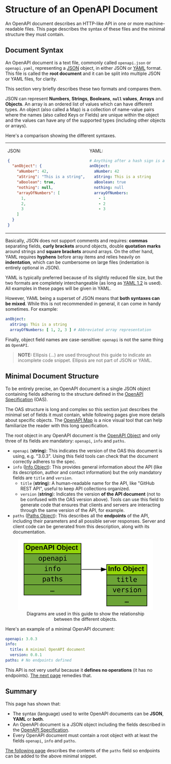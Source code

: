 # Structure of an OpenAPI Document

An OpenAPI document describes an HTTP-like API in one or more machine-readable files. This page describes the syntax of these files and the minimal structure they must contain.

## Document Syntax

An OpenAPI document is a text file, commonly called `openapi.json` or `openapi.yaml`, representing a [JSON](https://en.wikipedia.org/wiki/JSON) object, in either JSON or [YAML](https://en.wikipedia.org/wiki/YAML) format. This file is called the **root document** and it can be split into multiple JSON or YAML files, for clarity.

This section very briefly describes these two formats and compares them.

JSON can represent **Numbers**, **Strings**, **Booleans**, **`null` values**, **Arrays** and **Objects**. An array is an ordered list of values which can have different types. An object (also called a Map) is a collection of name-value pairs where the names (also called Keys or Fields) are unique within the object and the values can have any of the supported types (including other objects or arrays).

Here's a comparison showing the different syntaxes.

<table style="border-style:none;width:100%"><tr style="vertical-align:top"><td>

JSON:

```json
{
  "anObject": {
    "aNumber": 42,
    "aString": "This is a string",
    "aBoolean": true,
    "nothing": null,
    "arrayOfNumbers": [
      1,
      2,
      3
    ]
  }
}
```

</td><td>

YAML:

```yaml
# Anything after a hash sign is a comment
anObject:
  aNumber: 42
  aString: This is a string
  aBoolean: true
  nothing: null
  arrayOfNumbers:
    - 1
    - 2
    - 3
```

</td></tr></table>

Basically, JSON does not support comments and requires: **commas** separating fields, **curly brackets** around objects, double **quotation marks** around strings and **square brackets** around arrays. On the other hand, YAML requires **hyphens** before array items and relies heavily on **indentation**, which can be cumbersome on large files (indentation is entirely optional in JSON).

YAML is typically preferred because of its slightly reduced file size, but the two formats are completely interchangeable (as long as [YAML 1.2](https://en.wikipedia.org/wiki/YAML#Comparison_with_JSON) is used). All examples in these pages will be given in YAML.

However, YAML being a superset of JSON means that **both syntaxes can be mixed**. While this is not recommended in general, it can come in handy sometimes. For example:

```yaml
anObject:
  aString: This is a string
  arrayOfNumbers: [ 1, 2, 3 ] # Abbreviated array representation
```

Finally, object field names are case-sensitive: `openapi` is not the same thing as `OpenAPI`.

> **NOTE:**
> Ellipsis (...) are used throughout this guide to indicate an incomplete code snippet. Ellipsis are not part of JSON or YAML.

## Minimal Document Structure

To be entirely precise, an OpenAPI document is a single JSON object containing fields adhering to the structure defined in the [OpenAPI Specification](http://spec.openapis.org/oas/v3.0.3) (OAS).

The OAS structure is long and complex so this section just describes the minimal set of fields it must contain, while following pages give more details about specific objects. The [OpenAPI Map](http://openapi-map.apihandyman.io/) is a nice visual tool that can help familiarize the reader with this long specification.

The root object in any OpenAPI document is the [OpenAPI Object](http://spec.openapis.org/oas/v3.0.3#oasObject) and only three of its fields are mandatory: `openapi`, `info` and `paths`.

* `openapi` (**string**): This indicates the version of the OAS this document is using, e.g. "3.0.3". Using this field tools can check that the document correctly adheres to the spec.
* `info` ([Info Object](http://spec.openapis.org/oas/v3.0.3#infoObject)): This provides general information about the API (like its description, author and contact information) but the only mandatory fields are `title` and `version`.
  * `title` (**string**): A human-readable name for the API, like "GitHub REST API", useful to keep API collections organized.
  * `version` (**string**): Indicates the version **of the API document** (not to be confused with the OAS version above). Tools can use this field to generate code that ensures that clients and servers are interacting through the same version of the API, for example.
* `paths` ([Paths Object](http://spec.openapis.org/oas/v3.0.3#pathsObject)): This describes all the **endpoints** of the API, including their parameters and all possible server responses. Server and client code can be generated from this description, along with its documentation.

<figure style="text-align:center">
  <img src="img/openapi-object.svg"/>
  <figcaption>Diagrams are used in this guide to show the relationship between the different objects.</figcaption>
</figure>

Here's an example of a minimal OpenAPI document:

```yaml
openapi: 3.0.3
info:
  title: A minimal OpenAPI document
  version: 0.0.1
paths: # No endpoints defined
```

This API is not very useful because it **defines no operations** (it has no endpoints). [The next page](specification-paths.md) remedies that.

## Summary

This page has shown that:

* The syntax (language) used to write OpenAPI documents can be **JSON**, **YAML** or **both**.
* An OpenAPI document is a JSON object including the fields described in the [OpenAPI Specification](http://spec.openapis.org/oas/v3.0.3).
* Every OpenAPI document must contain a root object with at least the fields `openapi`, `info` and `paths`.

[The following page](specification-paths.md) describes the contents of the `paths` field so endpoints can be added to the above minimal snippet.
